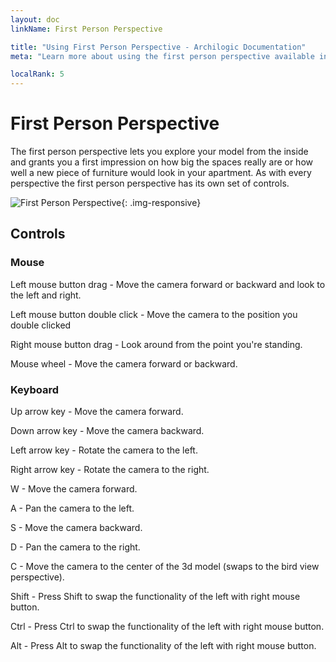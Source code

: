 ```yaml
---
layout: doc
linkName: First Person Perspective

title: "Using First Person Perspective - Archilogic Documentation"
meta: "Learn more about using the first person perspective available in the Archilogic 3D editor. Check out the Archilogic documentation."

localRank: 5
---
```

# First Person Perspective
The first person perspective lets you explore your model from the inside and grants you a first impression on how big the spaces really are or how well a new piece of furniture would look in your apartment. As with every perspective the first person perspective has its own set of controls.

![First Person Perspective]({{site.path}}/assets/images/Navigation-First-Person-Perspective.jpg){: .img-responsive}

## Controls

### Mouse
Left mouse button drag - Move the camera forward or backward and look to the left and right.

Left mouse button double click - Move the camera to the position you double clicked

Right mouse button drag - Look around from the point you're standing.

Mouse wheel - Move the camera forward or backward.

### Keyboard
Up arrow key - Move the camera forward.

Down arrow key - Move the camera backward.

Left arrow key - Rotate the camera to the left.

Right arrow key - Rotate the camera to the right.


W - Move the camera forward.

A - Pan the camera to the left.

S - Move the camera backward.

D - Pan the camera to the right.


C - Move the camera to the center of the 3d model (swaps to the bird view perspective).


Shift - Press Shift to swap the functionality of the left with right mouse button.

Ctrl - Press Ctrl to swap the functionality of the left with right mouse button.

Alt - Press Alt to swap the functionality of the left with right mouse button.
